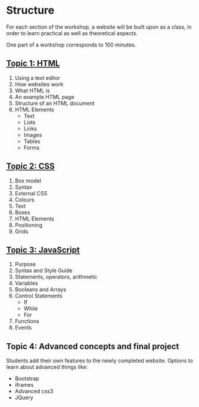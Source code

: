 # Structure
For each section of the workshop, a website will be built upon as a class, in order to learn practical as well as theoretical aspects.

One part of a workshop corresponds to 100 minutes.

## [Topic 1: HTML](html.md)
1. Using a text editor
2. How websites work
3. What HTML is
4. An example HTML page
5. Structure of an HTML document
6. HTML Elements
   * Text
   * Lists
   * Links
   * Images
   * Tables
   * Forms

## [Topic 2: CSS](css.md)
1. Box model
2. Syntax
3. External CSS
4. Colours
5. Text
6. Boxes
7. HTML Elements
8. Positioning
9. Grids


## [Topic 3: JavaScript](javascript.md)
1. Purpose
2. Syntax and Style Guide
3. Statements, operators, arithmetic
4. Variables
5. Booleans and Arrays
6. Control Statements
    * If
    * While
    * For
7. Functions
8. Events



## Topic 4: Advanced concepts and final project
Students add their own features to the newly completed website. Options to learn about advanced things like:

* Bootstrap
* iframes
* Advanced css3
* JQuery
